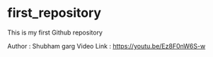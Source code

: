 # first_repository
This is my first Github repository

Author : Shubham garg
Video Link : https://youtu.be/Ez8F0nW6S-w
